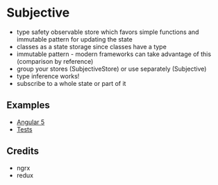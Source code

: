 # Subjective
- type safety observable store which favors simple functions and immutable pattern for updating the state
- classes as a state storage since classes have a type
- immutable pattern - modern frameworks can take advantage of this (comparison by reference)
- group your stores (SubjectiveStore) or use separately (Subjective)
- type inference works!
- subscribe to a whole state or part of it

## Examples
- [Angular 5](https://stackblitz.com/edit/subjective?file=app%2Fproduct.state.ts)
- [Tests](test/termix.test.ts)

## Credits
- ngrx
- redux
